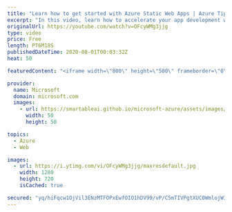 ```yaml
---
title: "Learn how to get started with Azure Static Web Apps | Azure Tips and Tricks"
excerpt: "In this video, learn how to accelerate your app development with a static front end and dynamic back end powered by serverless APIs. Experience high productivity with tailored local development, GitHub native workflows to build and deploy your app, and unified hosting and management in the cloud.   For"
originalUrl: https://youtube.com/watch?v=OFcyWMg3jjg
type: video
price: Free
length: PT6M18S
publishedDateTime: 2020-08-01T00:03:32Z
heat: 50

featuredContent: "<iframe width=\"800\" height=\"500\" frameborder=\"0\" src=\"https://www.youtube.com/embed/OFcyWMg3jjg\" allow=\"accelerometer; autoplay; encrypted-media; gyroscope; picture-in-picture\" allowfullscreen></iframe>"

provider:
  name: Microsoft
  domain: microsoft.com
  images:
    - url: https://smartableai.github.io/microsoft-azure/assets/images/organizations/microsoft.com-50x50.jpg
      width: 50
      height: 50

topics:
  - Azure
  - Web

images:
  - url: https://i.ytimg.com/vi/OFcyWMg3jjg/maxresdefault.jpg
    width: 1280
    height: 720
    isCached: true

secured: "yq/hiFqcw1OjVil3ENzMTFOPxEwfOIO1hDV99/vP/C5mTIVPgtXUC0WmlojW1PlmXorCJcIGM0OLu2bbV1xclODaMLTvep0mc99vCXCLyuHpgpW0wU9Z7xCdOMij7IZSl4Mfxy4LZRlW9X0bK5jbYUMafZXspTh6i1qDMGTHjXGiD+uMEFIXjS7PGuHpZy8qIjaqq02nAjcIzZMqnimEmuoIC3f/C6QPWs7Sw62pTrObfVgDghrkS66ijgqNjN1YTBEFuol34q0rvpQLgHv8z98Z38wZUnsuoLJ4X0LE4daIRrA+3hmHNEUjPjyg8TJHaGJ3AQ/qgh3YfW5kmSjNvPObnztMFNFWu9ljHIi1uMAD0J8YHJtNbkLREhqUwCnOjyxzt8tTjxr0iPZy/kEWMGH4+U4jfQdBnO59OepFC2M=;GVTq8eFxxLMXZxkUur5cjQ=="
---
```


